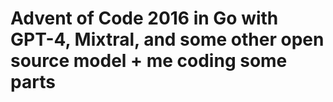 # Advent of Code 2016 in Go with GPT-4, Mixtral, and some other open source model + me coding some parts
